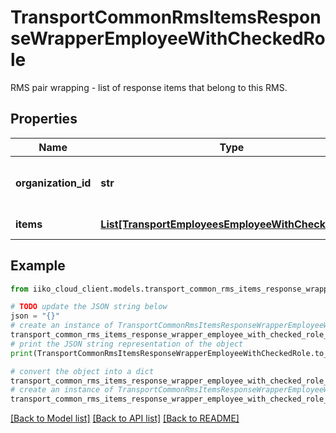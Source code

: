 # TransportCommonRmsItemsResponseWrapperEmployeeWithCheckedRole

RMS pair wrapping - list of response items that belong to this RMS.

## Properties

Name | Type | Description | Notes
------------ | ------------- | ------------- | -------------
**organization_id** | **str** | Organization ID.                Can be obtained by &#x60;/api/1/organizations&#x60; operation. | 
**items** | [**List[TransportEmployeesEmployeeWithCheckedRole]**](TransportEmployeesEmployeeWithCheckedRole.md) | Items for organization. | 

## Example

```python
from iiko_cloud_client.models.transport_common_rms_items_response_wrapper_employee_with_checked_role import TransportCommonRmsItemsResponseWrapperEmployeeWithCheckedRole

# TODO update the JSON string below
json = "{}"
# create an instance of TransportCommonRmsItemsResponseWrapperEmployeeWithCheckedRole from a JSON string
transport_common_rms_items_response_wrapper_employee_with_checked_role_instance = TransportCommonRmsItemsResponseWrapperEmployeeWithCheckedRole.from_json(json)
# print the JSON string representation of the object
print(TransportCommonRmsItemsResponseWrapperEmployeeWithCheckedRole.to_json())

# convert the object into a dict
transport_common_rms_items_response_wrapper_employee_with_checked_role_dict = transport_common_rms_items_response_wrapper_employee_with_checked_role_instance.to_dict()
# create an instance of TransportCommonRmsItemsResponseWrapperEmployeeWithCheckedRole from a dict
transport_common_rms_items_response_wrapper_employee_with_checked_role_from_dict = TransportCommonRmsItemsResponseWrapperEmployeeWithCheckedRole.from_dict(transport_common_rms_items_response_wrapper_employee_with_checked_role_dict)
```
[[Back to Model list]](../README.md#documentation-for-models) [[Back to API list]](../README.md#documentation-for-api-endpoints) [[Back to README]](../README.md)


